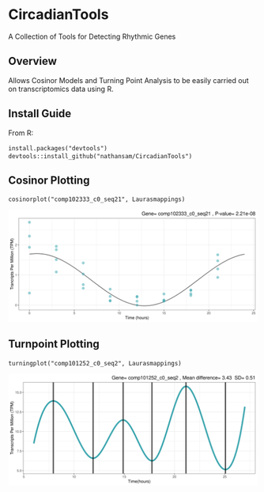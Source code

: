 # CircadianTools
A Collection of Tools for Detecting Rhythmic Genes
## Overview
Allows Cosinor Models and Turning Point Analysis to be easily carried out on transcriptomics data using R. 
## Install Guide
From R:
```{r}
install.packages("devtools")
devtools::install_github("nathansam/CircadianTools")
```
## Cosinor Plotting
```{r}
cosinorplot("comp102333_c0_seq21", Laurasmappings)
```
![](cosinorex.png)


## Turnpoint Plotting
```{r}
turningplot("comp101252_c0_seq2", Laurasmappings)
```
![](turnpointex.png)


